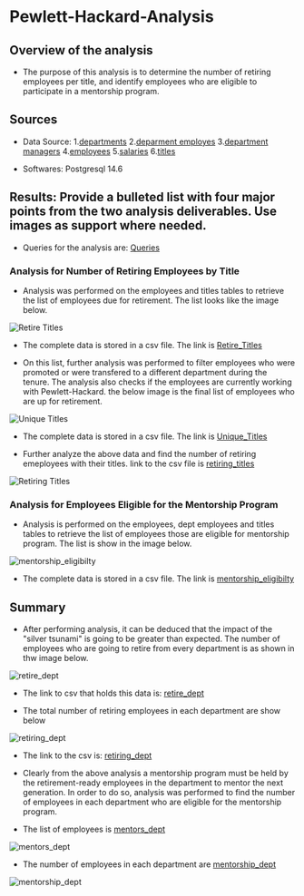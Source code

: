 # Pewlett-Hackard-Analysis

## Overview of the analysis

-  The purpose of this analysis is to determine the number of retiring employees per title, and identify employees who are eligible to participate in a mentorship program.

## Sources

- Data Source:
	1.[departments]()
	2.[deparment employes]()
	3.[department managers]()
	4.[employees]()
	5.[salaries]()
	6.[titles]()

- Softwares: Postgresql 14.6

## Results: Provide a bulleted list with four major points from the two analysis deliverables. Use images as support where needed.

- Queries for the analysis are:  [Queries]()

### Analysis for Number of Retiring Employees by Title

- Analysis was performed on the employees and titles tables to retrieve the list of employees due for retirement. The list looks like the image below.

![Retire Titles]()

- The complete data is stored in a csv file. The link is [Retire_Titles]()

- On this list, further analysis was performed to filter employees who were promoted or were transfered to a different department during the tenure. The analysis also checks if the employees are currently working with Pewlett-Hackard. the below image is the final list of employees who are up for retirement.

![Unique Titles]()

- The complete data is stored in a csv file. The link is [Unique_Titles]()

- Further analyze the above data and find the number of retiring emeployees with their titles. link to the csv file is [retiring_titles]()

![Retiring Titles]() 

### Analysis for Employees Eligible for the Mentorship Program

- Analysis is performed on the employees, dept employees and titles tables to retrieve the list of employees those are eligible for mentorship program. The list is show in the image below.

![mentorship_eligibilty]()

- The complete data is stored in a csv file. The link is [mentorship_eligibilty]()


## Summary

- After performing analysis, it can be deduced that the impact of the "silver tsunami" is going to be greater than expected. The number of employees who are going to retire from every department is as shown in thw image below.

![retire_dept]()

- The link to csv that holds this data is: [retire_dept]()

- The total number of retiring employees in each department are show below

![retiring_dept]()

- The link to the csv is: [retiring_dept]()

- Clearly from the above analysis a mentorship program must be held by the retirement-ready employees in the department to mentor the next generation. In order to do so, analysis was performed to find the number of employees in each department who are eligible for the mentorship program. 

- The list of employees is [mentors_dept]()

![mentors_dept]()

- The number of employees in each department are [mentorship_dept]()

![mentorship_dept]()